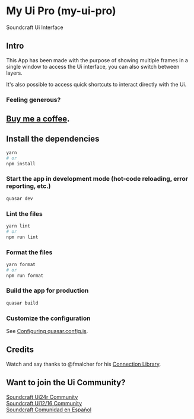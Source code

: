 # My Ui Pro (my-ui-pro)

Soundcraft Ui Interface

## Intro
This App has been made with the purpose of showing multiple frames in a single window to access the Ui interface, you can also switch between layers.

It's also possible to access quick shortcuts to interact directly with the Ui.


### Feeling generous?
## [Buy me a coffee](https://www.paypal.com/donate/?hosted_button_id=A8MKF5RNGQ77U).


## Install the dependencies
```bash
yarn
# or
npm install
```

### Start the app in development mode (hot-code reloading, error reporting, etc.)
```bash
quasar dev
```


### Lint the files
```bash
yarn lint
# or
npm run lint
```


### Format the files
```bash
yarn format
# or
npm run format
```



### Build the app for production
```bash
quasar build
```

### Customize the configuration
See [Configuring quasar.config.js](https://v2.quasar.dev/quasar-cli-vite/quasar-config-js).

## Credits
Watch and say thanks to @fmalcher for his [Connection Library](https://github.com/fmalcher/soundcraft-ui/tree/main/packages/mixer-connection).

## Want to join the Ui Community?
[Soundcraft Ui24r Community](https://www.facebook.com/groups/SoundcraftUimixerusers)
<br/>
[Soundcraft Ui12/16 Community](https://www.facebook.com/groups/SoundcraftUi16Users)
<br/>
[Soundcraft Comunidad en Español](https://www.facebook.com/groups/1793309550686408)
